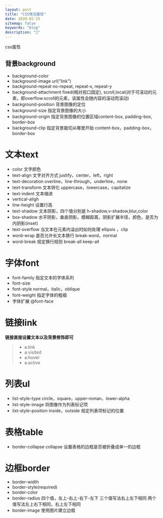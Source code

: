 ```yaml
---
layout: post
title: "CSS常见属性"
date: 2020-02-25
sitemap: false
keywords: "blog"
description: "🚀"
---
```


css属性

## 背景background
* background-color
* background-image url("link")
* background-repeat no-repeat, repeat-x, repeat-y
* background-attachment fixed(相对视口固定), scroll,local(对于可滚动的元素，即overflow:scroll的元素，该属性会随内容的滚动而滚动)
* background-position 背景图像的定位
* background-size 指定背景图像的大小
* background-origin  指定背景图像的位置区域content-box, padding-box, border-box
* background-clip  指定背景裁切从哪里开始  content-box，padding-box，border-box

# 文本text
* color 文字颜色
* text-align 文字对齐方式 justify，center，left，right
* text-decoration   overline，line-through，underline，none
* text-transform 文本转化 uppercase，lowercase，capitalize
* text-indent 文本缩进
* vertical-aligh
* line-height 设置行高
* text-shadow 文本阴影，四个值分别是 h-shadow,v-shadow,blur,color
* box-shadow 水平阴影，垂直阴影，模糊距离，阴影扩展半径，颜色，是否为内阴影(inset)
* text-overflow 当文本在元素内溢出时如何处理   ellipsis ，clip
* word-wrap  是否允许长文本换行 break-word，normal
* word-break  规定换行规则 break-all  keep-all

# 字体font
* font-family 指定文本的字体系列
* font-size
* font-style  normal，italic，oblique
* font-weight  指定字体的粗细
* 字体扩展 @font-face

# 链接link
**链接直接设置文本以及背景修饰即可**
> * a:link  
> * a:visited  
> * a:hover  
> * a:active    

# 列表ul
* list-style-type  circle，square，upper-roman，lower-alpha
* list-style-image  将图像作为列表标记项
* list-style-position inside，outside 规定列表项标记的位置

# 表格table
* border-collapse  collapse 设置表格的边框是否被折叠成单一的边框

# 边框border
* border-width
* border-style(required)
* border-color
* border-radius 四个值，左上-右上-右下-左下   三个值写法右上左下相同      两个值写法左上右下相同，右上左下相同
* border-image 使用图片建立边框